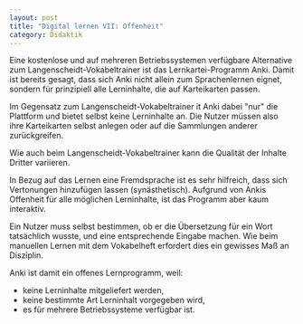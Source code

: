 ```yaml
---
layout: post
title: "Digital lernen VII: Offenheit"
category: Didaktik
---
```

Eine kostenlose und auf mehreren Betriebssystemen verfügbare Alternative zum Langenscheidt-Vokabeltrainer ist das Lernkartei-Programm Anki.
Damit ist bereits gesagt, dass sich Anki nicht allein zum Sprachenlernen eignet, sondern für prinzipiell alle Lerninhalte, die auf Karteikarten passen.

Im Gegensatz zum Langenscheidt-Vokabeltrainer it Anki dabei "nur" die Plattform und bietet selbst keine Lerninhalte an.
Die Nutzer müssen also ihre Karteikarten selbst anlegen oder auf die Sammlungen anderer zurückgreifen.

Wie auch beim Langenscheidt-Vokabeltrainer kann die Qualität der Inhalte Dritter variieren.

In Bezug auf das Lernen eine Fremdsprache ist es sehr hilfreich, dass sich Vertonungen hinzufügen lassen (synästhetisch).
Aufgrund von Ankis Offenheit für alle möglichen Lerninhalte, ist das Programm aber kaum interaktiv.

Ein Nutzer muss selbst bestimmen, ob er die Übersetzung für ein Wort tatsächlich wusste, und eine entsprechende Eingabe machen.
Wie beim manuellen Lernen mit dem Vokabelheft erfordert dies ein gewisses Maß an Disziplin.

Anki ist damit ein offenes Lernprogramm, weil:
- keine Lerninhalte mitgeliefert werden,
- keine bestimmte Art Lerninhalt vorgegeben wird,
- es für mehrere Betriebssysteme verfügbar ist.
